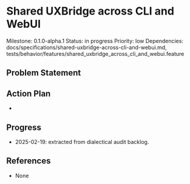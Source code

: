 # Shared UXBridge across CLI and WebUI
Milestone: 0.1.0-alpha.1
Status: in progress
Priority: low
Dependencies: docs/specifications/shared-uxbridge-across-cli-and-webui.md, tests/behavior/features/shared_uxbridge_across_cli_and_webui.feature

## Problem Statement
<description>


## Action Plan
- <tasks>

## Progress
- 2025-02-19: extracted from dialectical audit backlog.

## References
- None
